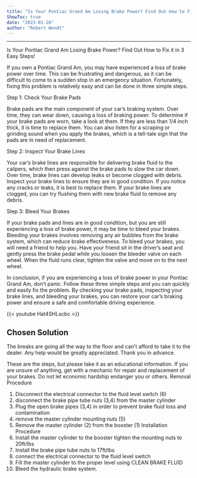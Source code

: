 ```yaml
---
title: "Is Your Pontiac Grand Am Losing Brake Power? Find Out How to Fix it in 3 Easy Steps!"
ShowToc: true 
date: "2023-01-28"
author: "Robert Wendt"
---
```

*****
Is Your Pontiac Grand Am Losing Brake Power? Find Out How to Fix it in 3 Easy Steps!

If you own a Pontiac Grand Am, you may have experienced a loss of brake power over time. This can be frustrating and dangerous, as it can be difficult to come to a sudden stop in an emergency situation. Fortunately, fixing this problem is relatively easy and can be done in three simple steps.

Step 1: Check Your Brake Pads

Brake pads are the main component of your car’s braking system. Over time, they can wear down, causing a loss of braking power. To determine if your brake pads are worn, take a look at them. If they are less than 1/4 inch thick, it is time to replace them. You can also listen for a scraping or grinding sound when you apply the brakes, which is a tell-tale sign that the pads are in need of replacement.

Step 2: Inspect Your Brake Lines

Your car’s brake lines are responsible for delivering brake fluid to the calipers, which then press against the brake pads to slow the car down. Over time, brake lines can develop leaks or become clogged with debris. Inspect your brake lines to ensure they are in good condition. If you notice any cracks or leaks, it is best to replace them. If your brake lines are clogged, you can try flushing them with new brake fluid to remove any debris.

Step 3: Bleed Your Brakes

If your brake pads and lines are in good condition, but you are still experiencing a loss of brake power, it may be time to bleed your brakes. Bleeding your brakes involves removing any air bubbles from the brake system, which can reduce brake effectiveness. To bleed your brakes, you will need a friend to help you. Have your friend sit in the driver’s seat and gently press the brake pedal while you loosen the bleeder valve on each wheel. When the fluid runs clear, tighten the valve and move on to the next wheel.

In conclusion, if you are experiencing a loss of brake power in your Pontiac Grand Am, don’t panic. Follow these three simple steps and you can quickly and easily fix the problem. By checking your brake pads, inspecting your brake lines, and bleeding your brakes, you can restore your car’s braking power and ensure a safe and comfortable driving experience.

{{< youtube Hat4SHLscbc >}} 



## Chosen Solution
 The breaks are going all the way to the floor and can't afford to take it to the dealer. Any help would be greatly appreciated. Thank you in advance.

 These are the steps, but please take it as an educational information. If you are unsure of anything, get with a mechanic for repair and replacement of your brakes. Do not let economic hardship endanger you or others.
Removal Procedure
1. Disconnect the electrical connector to the fluid level switch (6)
2. disconnect the brake pipe tube nuts (3,4) from the master cylinder
3. Plug the open brake pipes (3,4) in order to prevent brake fluid loss and contamination
4. remove the master cylinder mounting nuts (5)
5. Remove the master cylinder (2) from the booster (1)
Installation Procedure
1. Install the master cylinder to the booster
tighten the mounting nuts to 20ft/lbs
2. Install the brake pipe tube nuts to 17ft/lbs
3. connect the electrical connector to the fluid level switch
4. Fill the master cylinder to the proper level using CLEAN BRAKE FLUID
5. Bleed the hydraulic brake system.




